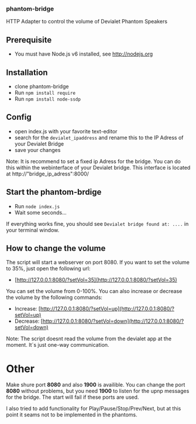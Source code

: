 ### phantom-bridge
HTTP Adapter to control the volume of Devialet Phantom Speakers

## Prerequisite
* You must have Node.js v6 installed, see http://nodejs.org

## Installation

* clone phantom-bridge
* Run `npm install require`
* Run `npm install node-ssdp`


## Config 
* open index.js with your favorite text-editor
* search for the `devialet_ipaddress` and rename this to the IP Adress of your Devialet Bridge
* save your changes

Note: It is recommend to set a fixed ip Adress for the bridge. You can do this within the webinterface of your Devialet bridge. This interface is located at http://"bridge_ip_adress":8000/


## Start the phantom-brdige
* Run `node index.js`
* Wait some seconds...

If everything works fine, you should see `Devialet bridge found at: ....` in your terminal window. 


## How to change the volume
The script will start a webserver on port 8080. If you want to set the volume to 35%, just open the following url:

- [http://127.0.0.1:8080/?setVol=35](http://127.0.0.1:8080/?setVol=35)

You can set the volume from 0-100%. 
You can also increase or decrease the volume by the following commands:

- Increase: [http://127.0.0.1:8080/?setVol=up](http://127.0.0.1:8080/?setVol=up)
- Decrease: [http://127.0.0.1:8080/?setVol=down](http://127.0.0.1:8080/?setVol=down)


Note: The script doesnt read the volume from the devialet app at the moment. It´s just one-way communication. 



# Other
Make shure port **8080** and also **1900** is availible. You can change the port **8080** without problems, but you need **1900** to listen for the upnp messages for the bridge. The start will fail if these ports are used. 

I also tried to add functionality for Play/Pause/Stop/Prev/Next, but at this point it seams not to be implemented in the phantoms. 
